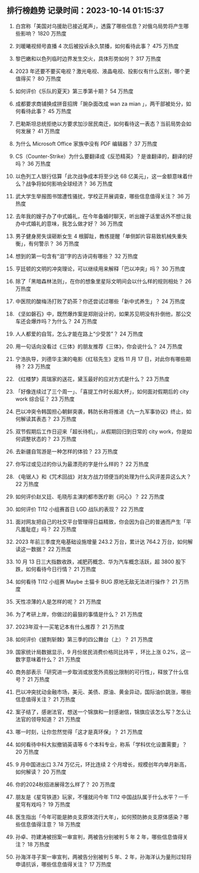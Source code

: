 
## 排行榜趋势 记录时间：2023-10-14 01:15:37
  
  1. 白宫称「美国对乌援助已接近尾声」，透露了哪些信息？对俄乌局势将产生哪些影响？ 1820 万热度
    
  2. 刘暖曦视频号直播 4 次后被投诉永久禁播，如何看待此事？ 475 万热度
    
  3. 黎巴嫩和以色列临时边界发生交火，具体形势如何？ 317 万热度
    
  4. 2023 年还要不要买电视？激光电视、液晶电视、投影仪有什么区别，哪个更值得买？ 80 万热度
    
  5. 如何评价《乐队的夏天》第三季第十期？ 54 万热度
    
  6. 成都要求商铺换成拼音招牌「豌杂面改成 wan za mian 」，两干部被处分，如何看待此事？ 45 万热度
    
  7. 巴勒斯坦总统拒绝以方要求加沙居民南迁，如何看待这一表态？当前局势会如何发展？ 41 万热度
    
  8. 为什么 Microsoft Office 家族中没有 PDF 编辑器？ 37 万热度
    
  9. CS（Counter-Strike）为什么要翻译成《反恐精英》？是谁翻译的，翻译的好吗？ 36 万热度
    
  10. 以色列工人银行估算「此次战争成本将至少达 68 亿美元」，这一金额意味着什么？战争将如何影响全球经济？ 36 万热度
    
  11. 武大学生举报图书馆遭性骚扰，学校正开展调查，哪些信息值得关注？ 36 万热度
    
  12. 去年我的嫂子办了中式婚礼，在今年备婚时聊天，听出嫂子话里话外不想让我办中式婚礼的意味，我怎么做才好？ 36 万热度
    
  13. 男子健身房失误砸断女生 4 根脚趾，教练提醒「单侧卸片容易致机械失重失衡」，有何警示？ 36 万热度
    
  14. 想到的第一句含有“泪”字的古诗词有哪些？ 32 万热度
    
  15. 亨廷顿的文明的冲突理论，可以继续用来解释「巴以冲突」吗？ 30 万热度
    
  16. 除了「黑暗森林法则」，在你的想象里星际文明间会以什么样的规则相处？ 26 万热度
    
  17. 中医院的酸梅汤打败了奶茶？你还尝试过哪些「新中式养生」？ 24 万热度
    
  18. 《坚如磐石》中，既然爆炸案是郑刚设计的，如果苏见明没有扑倒他，那公交车还会爆炸吗？为什么？ 24 万热度
    
  19. 人人都爱的自驾，怎么才能在路上“少受苦”？ 24 万热度
    
  20. 用一句话向没看过《三体》的朋友推荐《三体》，你会说什么？ 24 万热度
    
  21. 宁浩执导，刘德华主演的电影《红毯先生》定档 11 月 17 日，对此你有哪些期待？ 23 万热度
    
  22. 《红楼梦》周瑞家的送花，黛玉最好的应对方式是什么？ 23 万热度
    
  23. 「好像连续过了三个周一」、「喜提工作时长超大杯」，如何面对假期后的 city work 综合征？ 23 万热度
    
  24. 巴以冲突令韩国担心朝鲜突袭，韩防长称将推进《九一九军事协议》终止，如何解读其表态？ 23 万热度
    
  25. 双节假期后工作日迎来「超长待机」，从假期回归到日常的 city work，你是如何调整状态的？ 23 万热度
    
  26. 去新疆自驾游是一种怎样的体验？ 23 万热度
    
  27. 你写过或见过的你认为最漂亮的字是什么样的？ 22 万热度
    
  28. 《电锯人》和《咒术回战》对友方战力领便当的处理为什么风评差异这么大？ 22 万热度
    
  29. 如何评价赵又廷、毛晓彤主演的都市医疗剧《问心》？ 22 万热度
    
  30. 如何评价 TI12 小组赛首日 LGD 战队的表现？ 22 万热度
    
  31. 面对网友把自己的社交平台管理得日益精致，你会因为自己的普通而产生「平凡羞耻症」吗？ 22 万热度
    
  32. 2023 年前三季度充电基础设施增量 243.2 万台，累计达 764.2 万台，如何解读这一数据？ 22 万热度
    
  33. 10 月 13 日三大指数收跌，减肥药概念、华为汽车概念活跃，超 3800 股下跌，如何看待今日行情？ 21 万热度
    
  34. 如何看待 TI12 小组赛 Maybe 土猫卡 BUG 原地无敌无法进行操作？ 21 万热度
    
  35. 天性凉薄的人是怎样的呢？ 21 万热度
    
  36. 为了考研上岸，你做过的最狠的事情是什么？ 21 万热度
    
  37. 2023年双十一买笔记本有什么推荐？ 21 万热度
    
  38. 如何评价《披荆斩棘》第三季的四公舞台（上）？ 21 万热度
    
  39. 国家统计局数据显示，9 月份居民消费价格同比持平 ，环比上涨 0.2%，这一数字意味着什么？ 21 万热度
    
  40. 商务部表示「研究进一步取消或放宽外资股比限制的可行性」，释放了什么信号？ 21 万热度
    
  41. 巴以冲突扰动金融市场，美元、美债、原油、黄金异动，国际油价跳涨，哪些信息值得关注？ 21 万热度
    
  42. 案子结了，感谢法官，想送一个锦旗和一封感谢信，锦旗应该怎么写？怎么让法官的领导知道？ 21 万热度
    
  43. 哪一时刻，让你忽然觉得「这才是真环保」？ 21 万热度
    
  44. 如何看待中科大拟撤销英语等 6 个本科专业，称系「学科优化设置需要」？ 20 万热度
    
  45. 9 月中国进出口 3.74 万亿元，环比连续 2 个月增长，规模创年内单月新高，如何解读？ 20 万热度
    
  46. 你的2024秋招进展得怎么样了？ 20 万热度
    
  47. 朋友是《星穹铁道》玩家，不懂就问今年 TI12 中国战队属于什么水平？一千星穹有戏吗？ 19 万热度
    
  48. 医生指出「今年可能是肺炎支原体流行大年」，如何预防肺炎支原体感染？哪些信息值得注意？ 18 万热度
    
  49. 孙卓、符建涛被拐案一审宣判，两被告分别被判 5 年 2 年，哪些信息值得关注？ 18 万热度
    
  50. 孙海洋寻子案一审宣判，两被告分别被判 5 年、2 年，孙海洋认为量刑过轻将申请抗诉，哪些信息值得关注？ 17 万热度
    